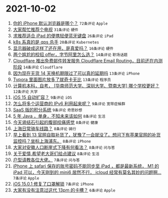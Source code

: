 # 2021-10-02

1. [你的 iPhone 默认浏览器是哪个？](https://www.v2ex.com/t/805634) `72条评论` `Apple`
1. [大家帮忙推荐个电视](https://www.v2ex.com/t/805635) `31条评论` `硬件`
1. [求推荐适合 iPad 的便携轻便蓝牙键盘](https://www.v2ex.com/t/805637) `26条评论` `iPad`
1. [k8s 系真的是 qps 杀手](https://www.v2ex.com/t/805677) `20条评论` `Kubernetes`
1. [显示器破成这样了还在用，是真爱吗？](https://www.v2ex.com/t/805653) `16条评论` `硬件`
1. [两个尴尬的校招 offer，字节阿里怎么选？](https://www.v2ex.com/t/805639) `14条评论` `职场话题`
1. [Cloudflare 推出免费邮件转发服务 Cloudflare Email Routing，目前还在内测阶段](https://www.v2ex.com/t/805632) `14条评论` `Cloudflare`
1. [因为现在无货 14 天换机期限过了可以真的延期吗](https://www.v2ex.com/t/805667) `13条评论` `iPhone`
1. [Typora 里面图片放多了就奇卡无比](https://www.v2ex.com/t/805658) `13条评论` `程序员`
1. [计算机本科，自考， [华南师范大学、深圳大学、暨南大学] 哪个学校更好？](https://www.v2ex.com/t/805657) `12条评论` `大学`
1. [iOS 15 自动扩容？](https://www.v2ex.com/t/805681) `9条评论` `iOS`
1. [怎么将多个运营商的 IPv6 利用起来呢？](https://www.v2ex.com/t/805673) `9条评论` `宽带症候群`
1. [SaaS 版的积分系统](https://www.v2ex.com/t/805633) `9条评论` `奇思妙想`
1. [5 年 Java ，单身，不知未来该如何](https://www.v2ex.com/t/805683) `8条评论` `生活`
1. [今天肾结石引起的腹部绞痛感觉](https://www.v2ex.com/t/805678) `8条评论` `健康`
1. [上海日常骑车线路？](https://www.v2ex.com/t/805659) `8条评论` `骑行`
1. [早上看到 13 官网自取补货了，犹豫了一会就没了。想问下有苹果官网的补货监控吗？坐标上海浦东。](https://www.v2ex.com/t/805641) `8条评论` `iPhone`
1. [大家对安徽人口断崖式下降有何看法？](https://www.v2ex.com/t/805642) `8条评论` `问与答`
1. [关于爱情,希望老大哥们给点建议](https://www.v2ex.com/t/805630) `8条评论` `生活`
1. [户型请教各位大佬。](https://www.v2ex.com/t/805687) `7条评论` `问与答`
1. [iPhone 上 safari 保存的账号密码不能同步至 iPad ，都是最新系统， M1 的 iPad 可以，今天刚到的 mini6 居然不行， icloud 经常有莫名其妙的问题啊...](https://www.v2ex.com/t/805666) `7条评论` `Apple`
1. [iOS 15.0.1 修复了口罩解锁](https://www.v2ex.com/t/805638) `7条评论` `iPhone`
1. [大家有没有注意过这代 13pm 的卡槽？](https://www.v2ex.com/t/805664) `6条评论` `Apple`
